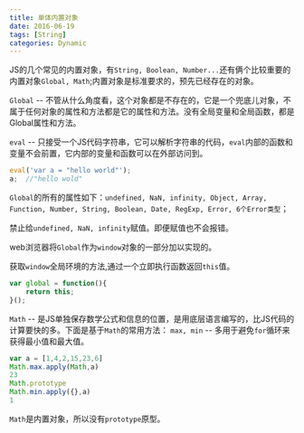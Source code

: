 ```yaml
---
title: 单体内置对象
date: 2016-06-19
tags: [String]
categories: Dynamic
---
```


JS的几个常见的内置对象，有`String, Boolean, Number...`还有俩个比较重要的内置对象`Global, Math`;内置对象是标准要求的，预先已经存在的对象。

`Global` -- 不管从什么角度看，这个对象都是不存在的，它是一个兜底儿对象，不属于任何对象的属性和方法都是它的属性和方法。没有全局变量和全局函数，都是Global属性和方法。

`eval` -- 只接受一个JS代码字符串，它可以解析字符串的代码，`eval`内部的函数和变量不会前置，它内部的变量和函数可以在外部访问到。

```javascript
eval('var a = "hello world"');
a;  //"hello wold"
```

`Global`的所有的属性如下：`undefined, NaN, infinity, Object, Array, Function, Number, String, Boolean, Date, RegExp, Error, 6个Error类型`；

禁止给`undefined, NaN, infinity`赋值。即便赋值也不会报错。

web浏览器将`Global`作为`window`对象的一部分加以实现的。

获取`window`全局环境的方法,通过一个立即执行函数返回`this`值。

```javascript
var global = function(){
    return this;
}();
```

`Math` -- 是JS单独保存数学公式和信息的位置，是用底层语言编写的，比JS代码的计算要快的多。下面是基于`Math`的常用方法：
`max, min` -- 多用于避免`for`循环来获得最小值和最大值。

```javascript
var a = [1,4,2,15,23,6]
Math.max.apply(Math,a)
23
Math.prototype
Math.min.apply({},a)
1
```

`Math`是内置对象，所以没有`prototype`原型。